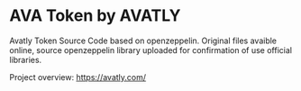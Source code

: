 # AVA Token by AVATLY
Avatly Token Source Code based on openzeppelin. Original files avaible online, source openzeppelin library uploaded for confirmation of use official libraries.

Project overview: https://avatly.com/
